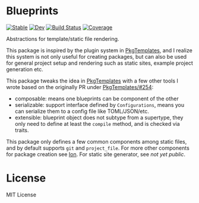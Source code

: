 # Blueprints

[![Stable](https://img.shields.io/badge/docs-stable-blue.svg)](https://Roger-luo.github.io/Blueprints.jl/stable)
[![Dev](https://img.shields.io/badge/docs-dev-blue.svg)](https://Roger-luo.github.io/Blueprints.jl/dev)
[![Build Status](https://github.com/Roger-luo/Blueprints.jl/workflows/CI/badge.svg)](https://github.com/Roger-luo/Blueprints.jl/actions)
[![Coverage](https://codecov.io/gh/Roger-luo/Blueprints.jl/branch/master/graph/badge.svg)](https://codecov.io/gh/Roger-luo/Blueprints.jl)

Abstractions for template/static file rendering.

This package is inspired by the plugin system in [PkgTemplates](https://github.com/invenia/PkgTemplates.jl),
and I realize this system is not only useful for creating packages,
but can also be used for general project setup and rendering such
as static sites, example project generation etc.

This package tweaks the idea in [PkgTemplates](https://github.com/invenia/PkgTemplates.jl) with a few other tools
I wrote based on the originally PR under [PkgTemplates/#254](https://github.com/invenia/PkgTemplates.jl/pull/254):

- composable: means one blueprints can be component of the other
- serializable: support interface defined by `Configurations`, means you can serialize them to a config file like TOML/JSON/etc.
- extensible: blueprint object does not subtype from a supertype, they only need to define at least the `compile` method, and is checked via traits.

This package only defines a few common components among static files, and by default supports
`git` and `project_file`. For more other components for package creation see [Ion](https://github.com/Roger-luo/Ion.jl). For static site generator, see *not yet public*.

# License

MIT License
